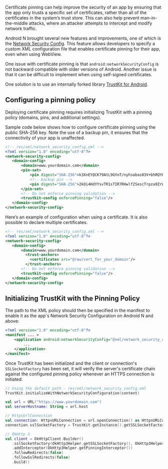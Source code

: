 Certificate pinning can help improve the security of an app by ensuring that the app only trusts a specific set of certificates, rather than all of the certificates in the system’s trust store. This can also help prevent man-in-the-middle attacks, where an attacker attempts to intercept and modify network traffic.

Android N brought several new features and improvements, one of which is the [Network Security Config](https://developer.android.com/training/articles/security-config#CertificatePinning). This feature allows developers to specify a custom XML configuration file that enables certificate pinning for their app, even when using WebView.

One issue with certificate pinning is that `android:networkSecurityConfig` is not backward compatible with older versions of Android. Another issue is that it can be difficult to implement when using self-signed certificates.

One solution is to use an internally forked library [TrustKit for Android](https://github.com/infinum/TrustKit-Android/tree/feature/trust-anchors).

## Configuring a pinning policy

Deploying certificate pinning requires initializing TrustKit with a pinning policy (domains, pins, and additional settings).

Sample code below shows how to configure certificate pinning using the public SHA-256 key. Note the use of a backup pin, it ensures that the connectivity of your app is unaffected.

```xml
<!-- res/xml/network_security_config.xml -->
<?xml version="1.0" encoding="utf-8"?>
<network-security-config>
   <domain-config>
       <domain>www.yourdomain.com</domain>
       <pin-set>
           <pin digest="SHA-256">k3XnEYQCK79AtL9GYnT/nyhsabas03V+bhRQYHQbpXU=</pin>
           <!-- backup pin -->
           <pin digest="SHA-256">2kOi4HdYYsvTR1sTIR7RHwlf2SescTrpza9ZrWy7poQ=</pin>
       </pin-set>
       <!-- Do not enforce pinning validation -->
       <trustkit-config enforcePinning="false"/>
   </domain-config>
</network-security-config>
```

Here’s an example of configuration when using a certificate. It is also possible to declare multiple certificates.
```xml
<!-- res/xml/network_security_config.xml -->
<?xml version="1.0" encoding="utf-8"?>
<network-security-config>
   <domain-config>
       <domain>www.yourdomain.com</domain>
         <trust-anchors>
           <certificates src="@raw/cert_for_your_domain"/>
         </trust-anchors>
       <!-- Do not enforce pinning validation -->
       <trustkit-config enforcePinning="false"/>
   </domain-config>
</network-security-config>
```

## Initializing TrustKit with the Pinning Policy

The path to the XML policy should then be specified in the manifest to enable it as the app's Network Security Configuration on Android N and above:

```xml
<?xml version="1.0" encoding="utf-8"?>
<manifest ... >
    <application android:networkSecurityConfig="@xml/network_security_config">
        ...
    </application>
</manifest>
```

Once TrustKit has been initialized and the client or connection's `SSLSocketFactory` has been set, it will verify the server's certificate chain against the configured pinning policy whenever an HTTPS connection is initiated.

```kotlin
// Using the default path - res/xml/network_security_config.xml
TrustKit.initializeWithNetworkSecurityConfiguration(context)

val url = URL("https://www.yourdomain.com")
val serverHostname: String = url.host

// HttpsUrlConnection
val connection: HttpsURLConnection = url.openConnection() as HttpsURLConnection
connection.sslSocketFactory = TrustKit.getInstance().getSSLSocketFactory(serverHostname)

// OkHttp 3
val client = OkHttpClient.Builder()
   .sslSocketFactory(OkHttp3Helper.getSSLSocketFactory(), OkHttp3Helper.getTrustManager())
   .addInterceptor(OkHttp3Helper.getPinningInterceptor())
   .followRedirects(false)
   .followSslRedirects(false)
   .build()
```
